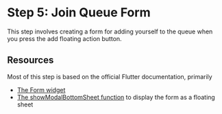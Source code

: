 # Step 5: Join Queue Form

This step involves creating a form for adding yourself to the queue when you press the add floating action button.

## Resources

Most of this step is based on the official Flutter documentation, primarily

- [The Form widget](https://docs.flutter.dev/cookbook/forms/validation)
- [The showModalBottomSheet function](https://api.flutter.dev/flutter/material/showModalBottomSheet.html) to display the form as a floating sheet
